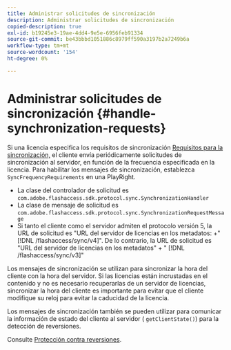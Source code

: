 ```yaml
---
title: Administrar solicitudes de sincronización
description: Administrar solicitudes de sincronización
copied-description: true
exl-id: b19245e3-19ae-4dd4-9e5e-6956feb91334
source-git-commit: be43bbbd1051886c8979ff590a3197b2a7249b6a
workflow-type: tm+mt
source-wordcount: '154'
ht-degree: 0%

---
```


# Administrar solicitudes de sincronización {#handle-synchronization-requests}

Si una licencia especifica los requisitos de sincronización  [Requisitos para la sincronización,](../../protecting-content/introduction/usage-rules/authentication/synchronization.md) el cliente envía periódicamente solicitudes de sincronización al servidor, en función de la frecuencia especificada en la licencia. Para habilitar los mensajes de sincronización, establezca `SyncFrequencyRequirements` en una PlayRight.

* La clase del controlador de solicitud es `com.adobe.flashaccess.sdk.protocol.sync.SynchronizationHandler`
* La clase de mensaje de solicitud es `com.adobe.flashaccess.sdk.protocol.sync.SynchronizationRequestMessage`
* Si tanto el cliente como el servidor admiten el protocolo versión 5, la URL de solicitud es &quot;URL del servidor de licencias en los metadatos: +&quot; [!DNL /flashaccess/sync/v4]&quot;. De lo contrario, la URL de solicitud es &quot;URL del servidor de licencias en los metadatos&quot; + &quot; [!DNL /flashaccess/sync/v3]&quot;

Los mensajes de sincronización se utilizan para sincronizar la hora del cliente con la hora del servidor. Si las licencias están incrustadas en el contenido y no es necesario recuperarlas de un servidor de licencias, sincronizar la hora del cliente es importante para evitar que el cliente modifique su reloj para evitar la caducidad de la licencia.

Los mensajes de sincronización también se pueden utilizar para comunicar la información de estado del cliente al servidor ( `getClientState()`) para la detección de reversiones.

Consulte [Protección contra reversiones](../../protecting-content/implementing-the-license-server/processing-drm-requests.md#rollback-detection).
